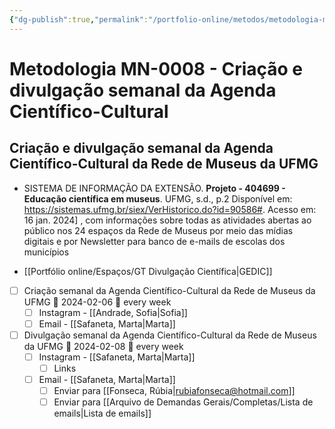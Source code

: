 ```yaml
---
{"dg-publish":true,"permalink":"/portfolio-online/metodos/metodologia-mn-0008-criacao-e-divulgacao-semanal-da-agenda-cientifico-cultural/","tags":["💼/🎯/🛠️"],"created":"2024-02-05T11:59:48.990-03:00","updated":"2024-02-11T11:18:06.693-03:00"}
---
```



# Metodologia MN-0008 - Criação e divulgação semanal da Agenda Científico-Cultural

## Criação e divulgação semanal da Agenda Científico-Cultural da Rede de Museus da UFMG   
- SISTEMA DE INFORMAÇÃO DA EXTENSÃO. **Projeto - 404699 - Educação científica em museus**. UFMG, s.d., p.2 Disponível em: <https://sistemas.ufmg.br/siex/VerHistorico.do?id=90586#>. Acesso em: 16 jan. 2024] , com informações sobre todas as atividades abertas ao público nos 24 espaços da Rede de Museus por meio das mídias digitais e por Newsletter para banco de e-mails de escolas dos municípios

- [[Portfólio online/Espaços/GT Divulgação Científica\|GEDIC]]

- [ ] Criação semanal da Agenda Científico-Cultural da Rede de Museus da UFMG 📅 2024-02-06 🔁 every week 
	- [ ] Instagram - [[Andrade, Sofia\|Sofia]]
	- [ ] Email - [[Safaneta, Marta\|Marta]]
- [ ] Divulgação semanal da Agenda Científico-Cultural da Rede de Museus da UFMG 📅 2024-02-08 🔁 every week 
	- [ ] Instagram - [[Safaneta, Marta\|Marta]]
		- [ ] Links
	- [ ] Email - [[Safaneta, Marta\|Marta]]
		- [ ] Enviar para [[Fonseca, Rúbia\|rubiafonseca@hotmail.com]]
		- [ ] Enviar para [[Arquivo de Demandas Gerais/Completas/Lista de emails\|Lista de emails]]